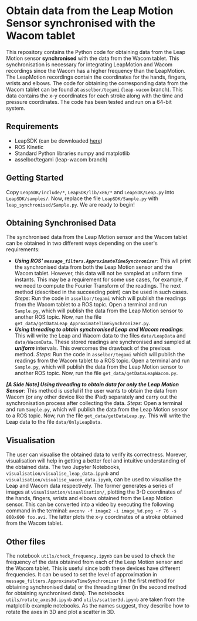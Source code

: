 # Obtain data from the Leap Motion Sensor synchronised with the Wacom tablet

This repository contains the Python code for obtaining data from the Leap Motion sensor **synchronised** with the data from the Wacom tablet. This synchronisation is necessary for integrating LeapMotion and Wacom recordings since the Wacom has a higher frequency than the LeapMotion. The LeapMotion recordings contain the coordinates for the hands, fingers, wrists and elbows. 
The code for obtaining the corresponding data from the Wacom tablet can be found at ```asselbor/tegami``` (```leap-wacom``` branch). This data contains the x-y coordinates for each stroke along with the time and pressure coordinates. The code has been tested and run on a 64-bit system. 

## Requirements
- LeapSDK (can be downloaded [here](https://developer.leapmotion.com/sdk/v2))
- ROS Kinetic
- Standard Python libraries numpy and matplotlib
- asselbor/tegami (leap-wacom branch)

## Getting Started
Copy ```LeapSDK/include/*```, ```LeapSDK/lib/x86/*``` and ```LeapSDK/Leap.py``` into ```LeapSDK/samples/```. Now, replace the file ```LeapSDK/Sample.py``` with ```leap_synchronised/Sample.py```. We are ready to begin!

## Obtaining Synchronised Data
The synchronised data from the Leap Motion sensor and the Wacom tablet can be obtained in two different ways depending on the user's requirements:
- ***Using ROS' ```message_filters.ApproximateTimeSynchronizer```***: This wll print the synchronised data from both the Leap Motion sensor and the Wacom tablet. However, this data will not be sampled at uniform time instants. This may be a requirement for some use cases, for example, if we need to compute the Fourier Transform of the readings. The next method (described in the succeeding point) can be used in such cases. 
*Steps*: Run the code in ```asselbor/tegami``` which will publish the readings from the Wacom tablet to a ROS topic. Open a terminal and run ```Sample.py```, which will publish the data from the Leap Motion sensor to another ROS topic. Now, run the file ```get_data/getDataLeap_ApproximateTimeSynchronizer.py```. 
- ***Using threading to obtain synchronised Leap and Wacom readings***: This will write the Leap and Wacom data to the files ```data/LeapData``` and ```data/WacomData```. These stored readings are synchronised and sampled at ***uniform*** intervals. This overcomes the drawback of the previous method.
*Steps*: Run the code in ```asselbor/tegami``` which will publish the readings from the Wacom tablet to a ROS topic. Open a terminal and run ```Sample.py```, which will publish the data from the Leap Motion sensor to another ROS topic. Now, run the file ```get_data/getDataLeapWacom.py```. 

***[A Side Note] Using threading to obtain data for only the Leap Motion Sensor***: This method is useful if the user wants to obtain the data from Wacom (or any other device like the iPad) separately and carry out the synchronisation process after collecting the data. 
*Steps*: Open a terminal and run ```Sample.py```, which will publish the data from the Leap Motion sensor to a ROS topic. Now, run the file ```get_data/getDataLeap.py```. This will write the Leap data to the file ```data/OnlyLeapData```. 

## Visualisation
The user can visualise the obtained data to verify its correctness. Morever, visualisation will help in getting a better feel and intuitive understanding of the obtained data. The two Jupyter Notebooks, ```visualisation/visualise_leap_data.ipynb``` and ```visualisation/visualise_wacom_data.ipynb```, can be used to visualise the Leap and Wacom data respectively. The former generates a series of images at ```visualisation/visualisation/```, plotting the 3-D coordinates of the hands, fingers, wrists and elbows obtained from the Leap Motion sensor. This can be converted into a video by executing the following command in the terminal: ```avconv -f image2 -i image_%d.png -r 76 -s 800x600 foo.avi```. The latter plots the x-y coordinates of a stroke obtained from the Wacom tablet.

## Other files
The notebook ```utils/check_frequency.ipynb``` can be used to check the frequency of the data obtained from each of the Leap Motion sensor and the Wacom tablet. This is useful since both these devices have different frequencies. It can be used to set the level of approximation in ```message_filters.ApproximateTimeSynchronizer``` (in the first method for obtaining synchronised data) or the threading timer (in the second method for obtaining synchronised data).
The notebooks ```utils/rotate_axes3d.ipynb``` and ```utils/scatter3d.ipynb``` are taken from the matplotlib example notebooks. As the names suggest, they describe how to rotate the axes in 3D and plot a scatter in 3D.